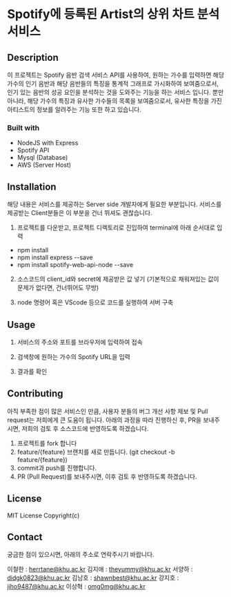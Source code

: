 # Spotify에 등록된 Artist의 상위 차트 분석 서비스

## Description

이 프로젝트는 Spotify 음반 검색 서비스 API를 사용하여, 원하는 가수를 입력하면 해당 가수의 인기 음반과 해당 음반들의 특징을 통계적 그래프로 가시화하여 보여줌으로서, 인기 있는 음반의 성공 요인을 분석하는 것을 도와주는 기능을 하는 서비스 입니다. 뿐만 아니라, 해당 가수의 특징과 유사한 가수들의 목록을 보여줌으로서, 유사한 특징을 가진 아티스트의 정보를 알려주는 기능 또한 하고 있습니다.

### Built with

- NodeJS with Express
- Spotify API
- Mysql (Database)
- AWS (Server Host)

## Installation

해당 내용은 서비스를 제공하는 Server side 개발자에게 필요한 부분입니다. 서비스를 제공받는 Client분들은 이 부분을 건너 뛰셔도 괜찮습니다.

1. 프로젝트를 다운받고, 프로젝트 디렉토리로 진입하여 terminal에 아래 순서대로 입력
  - npm install
  - npm install express --save
  - npm install spotify-web-api-node --save
  
2. 소스코드의 client_id와 secret에 제공받은 값 넣기 (기본적으로 채워져있는 값이 문제가 없다면, 건너뛰어도 무방)

3. node 명령어 혹은 VScode 등으로 코드를 실행하여 서버 구축

## Usage

1. 서비스의 주소와 포트를 브라우저에 입력하여 접속

2. 검색창에 원하는 가수의 Spotify URL을 입력

3. 결과를 확인

## Contributing

아직 부족한 점이 많은 서비스인 만큼, 사용자 분들의 버그 개선 사항 제보 및 Pull request는 저희에게 큰 도움이 됩니다. 아래의 과정을 따라 진행하신 후, PR을 보내주시면, 저희의 검토 후 소스코드에 반영하도록 하겠습니다.

1. 프로젝트를 fork 합니다
2. feature/{feature} 브랜치를 새로 만듭니다.  (git checkout -b feature/{feature})
3. commit과 push를 진행합니다.
4. PR (Pull Request)를 보내주시면, 이후 검토 후 반영하도록 하겠습니다.

## License

MIT License Copyright(c)

## Contact

궁금한 점이 있으시면, 아래의 주소로 연락주시기 바랍니다.

이철한 : herrtane@khu.ac.kr
김지애 : theyummy@khu.ac.kr
서양하 : didgk0823@khu.ac.kr
김남호 : shawnbest@khu.ac.kr
강지호 : jiho9487@khu.ac.kr
이상혁 : omg0mg@khu.ac.kr

